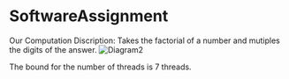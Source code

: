 # SoftwareAssignment

Our Computation Discription:
Takes the factorial of a number and mutiples the digits of the answer.
![Diagram2](https://github.com/The-Cherry-Man/SoftwareAssignment/assets/157428885/e7e27f10-4c2e-4480-b985-ae3c3889b7d8)


The bound for the number of threads is 7 threads.
